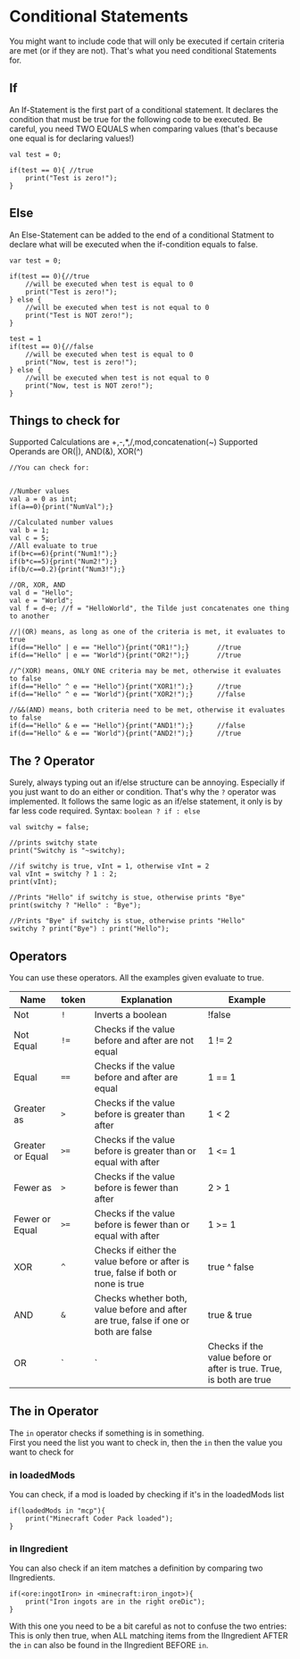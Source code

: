# Conditional Statements

You might want to include code that will only be executed if certain criteria are met (or if they are not).
That's what you need conditional Statements for.

## If

An If-Statement is the first part of a conditional statement. It declares the condition that must be true for the following code to be executed.
Be careful, you need TWO EQUALS when comparing values (that's because one equal is for declaring values!)

```
val test = 0;

if(test == 0){ //true
	print("Test is zero!");
}
```

## Else

An Else-Statement can be added to the end of a conditional Statment to declare what will be executed when the if-condition equals to false.

```
var test = 0;

if(test == 0){//true
	//will be executed when test is equal to 0
	print("Test is zero!");
} else {
	//will be executed when test is not equal to 0
	print("Test is NOT zero!");
}

test = 1
if(test == 0){//false
	//will be executed when test is equal to 0
	print("Now, test is zero!");
} else {
	//will be executed when test is not equal to 0
	print("Now, test is NOT zero!");
}

```

## Things to check for
Supported Calculations are +,-,*,/,mod,concatenation(~)
Supported Operands are OR(|), AND(&), XOR(^)
```
//You can check for:


//Number values
val a = 0 as int;
if(a==0){print("NumVal");}

//Calculated number values
val b = 1;
val c = 5;
//All evaluate to true
if(b+c==6){print("Num1!");}
if(b*c==5){print("Num2!");}
if(b/c==0.2){print("Num3!");}

//OR, XOR, AND
val d = "Hello";
val e = "World";
val f = d~e; //f = "HelloWorld", the Tilde just concatenates one thing to another

//|(OR) means, as long as one of the criteria is met, it evaluates to true
if(d=="Hello" | e == "Hello"){print("OR1!");}		//true
if(d=="Hello" | e == "World"){print("OR2!");}		//true

//^(XOR) means, ONLY ONE criteria may be met, otherwise it evaluates to false
if(d=="Hello" ^ e == "Hello"){print("XOR1!");}		//true
if(d=="Hello" ^ e == "World"){print("XOR2!");}		//false

//&&(AND) means, both criteria need to be met, otherwise it evaluates to false
if(d=="Hello" & e == "Hello"){print("AND1!");}		//false
if(d=="Hello" & e == "World"){print("AND2!");}		//true
```

## The ? Operator
Surely, always typing out an if/else structure can be annoying. Especially if you just want to do an either or condition.
That's why the `?` operator was implemented.
It follows the same logic as an if/else statement, it only is by far less code required.
Syntax: `boolean ? if : else`

```
val switchy = false;

//prints switchy state
print("Switchy is "~switchy);

//if switchy is true, vInt = 1, otherwise vInt = 2
val vInt = switchy ? 1 : 2;
print(vInt);

//Prints "Hello" if switchy is stue, otherwise prints "Bye"
print(switchy ? "Hello" : "Bye");

//Prints "Bye" if switchy is stue, otherwise prints "Hello"
switchy ? print("Bye") : print("Hello");

```

## Operators

You can use these operators.
All the examples given evaluate to true.


| Name             	| token       	| Explanation                                                                           	| Example           	|
|------------------	|-------------	|---------------------------------------------------------------------------------------	|-------------------	|
| Not              	| `!`         	| Inverts a boolean                                                                     	| !false			 	|
| Not Equal        	| `!=`        	| Checks if the value before and after are not equal                                    	| 1 != 2            	|
| Equal            	| `==`        	| Checks if the value before and after are equal                                        	| 1 == 1            	|
| Greater as       	| `>`         	| Checks if the value before is greater than after                                      	| 1 < 2             	|
| Greater or Equal 	| `>=`        	| Checks if the value before is greater than or equal with after                        	| 1 <= 1            	|
| Fewer as         	| `>`         	| Checks if the value before is fewer than after                                        	| 2 > 1             	|
| Fewer or Equal   	| `>=`        	| Checks if the value before is fewer than or equal with after                          	| 1 >= 1            	|
| XOR              	| `^`         	| Checks if either the value before or after is true, false if both or none is true   		| true ^ false       	|
| AND              	| `&`		 	| Checks whether both, value before and after are true, false if one or both are false 		| true & true     	 	|
| OR               	| `|`		 	| Checks if the value before or after is true. True, is both are true                   	| true | true       	|


## The in Operator

The `in` operator checks if something is in something.  
First you need the list you want to check in, then the `in` then the value you want to check for

### in loadedMods

You can check, if a mod is loaded by checking if it's in the loadedMods list
```
if(loadedMods in "mcp"){
	print("Minecraft Coder Pack loaded");
}
```

### in IIngredient

You can also check if an item matches a definition by comparing two IIngredients.

```
if(<ore:ingotIron> in <minecraft:iron_ingot>){
	print("Iron ingots are in the right oreDic");
}
```
With this one you need to be a bit careful as not to confuse the two entries:  
This is only then true, when ALL matching items from the IIngredient AFTER the `in` can also be found in the IIngredient BEFORE `in`.